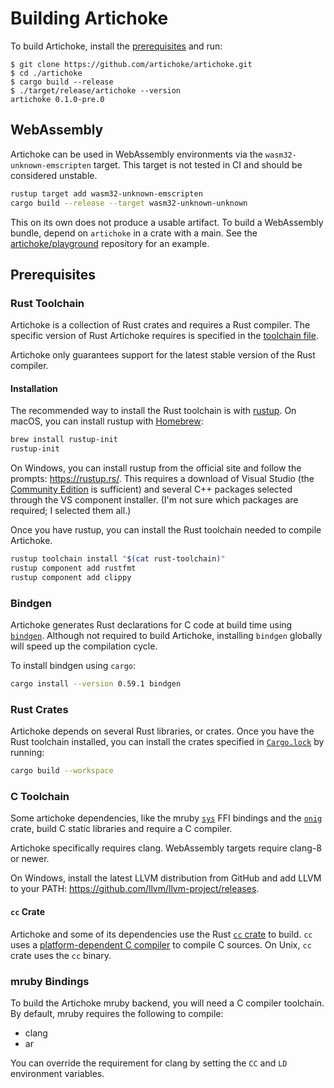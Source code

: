 # Building Artichoke

To build Artichoke, install the [prerequisites](#prerequisites) and run:

```console
$ git clone https://github.com/artichoke/artichoke.git
$ cd ./artichoke
$ cargo build --release
$ ./target/release/artichoke --version
artichoke 0.1.0-pre.0
```

## WebAssembly

Artichoke can be used in WebAssembly environments via the
`wasm32-unknown-emscripten` target. This target is not tested in CI and should
be considered unstable.

```sh
rustup target add wasm32-unknown-emscripten
cargo build --release --target wasm32-unknown-unknown
```

This on its own does not produce a usable artifact. To build a WebAssembly
bundle, depend on `artichoke` in a crate with a main. See the
[artichoke/playground] repository for an example.

## Prerequisites

### Rust Toolchain

Artichoke is a collection of Rust crates and requires a Rust compiler. The
specific version of Rust Artichoke requires is specified in the
[toolchain file](rust-toolchain).

Artichoke only guarantees support for the latest stable version of the Rust
compiler.

#### Installation

The recommended way to install the Rust toolchain is with [rustup]. On macOS,
you can install rustup with [Homebrew]:

```sh
brew install rustup-init
rustup-init
```

On Windows, you can install rustup from the official site and follow the
prompts: <https://rustup.rs/>. This requires a download of Visual Studio (the
[Community Edition][vs-community] is sufficient) and several C++ packages
selected through the VS component installer. (I'm not sure which packages are
required; I selected them all.)

Once you have rustup, you can install the Rust toolchain needed to compile
Artichoke.

```sh
rustup toolchain install "$(cat rust-toolchain)"
rustup component add rustfmt
rustup component add clippy
```

### Bindgen

Artichoke generates Rust declarations for C code at build time using
[`bindgen`]. Although not required to build Artichoke, installing `bindgen`
globally will speed up the compilation cycle.

To install bindgen using `cargo`:

```sh
cargo install --version 0.59.1 bindgen
```

### Rust Crates

Artichoke depends on several Rust libraries, or crates. Once you have the Rust
toolchain installed, you can install the crates specified in
[`Cargo.lock`](Cargo.lock) by running:

```sh
cargo build --workspace
```

### C Toolchain

Some artichoke dependencies, like the mruby [`sys`](artichoke-backend/src/sys)
FFI bindings and the [`onig`] crate, build C static libraries and require a C
compiler.

Artichoke specifically requires clang. WebAssembly targets require clang-8 or
newer.

On Windows, install the latest LLVM distribution from GitHub and add LLVM to
your PATH: <https://github.com/llvm/llvm-project/releases>.

#### `cc` Crate

Artichoke and some of its dependencies use the Rust [`cc` crate] to build. `cc`
uses a [platform-dependent C compiler] to compile C sources. On Unix, `cc` crate
uses the `cc` binary.

### mruby Bindings

To build the Artichoke mruby backend, you will need a C compiler toolchain. By
default, mruby requires the following to compile:

- clang
- ar

You can override the requirement for clang by setting the `CC` and `LD`
environment variables.

[artichoke/playground]: https://github.com/artichoke/playground
[rustup]: https://rustup.rs/
[homebrew]: https://docs.brew.sh/Installation
[vs-community]: https://visualstudio.microsoft.com/vs/community/
[`bindgen`]: https://github.com/rust-lang/rust-bindgen
[`onig`]: https://crates.io/crates/onig
[`cc` crate]: https://crates.io/crates/cc
[platform-dependent c compiler]:
  https://github.com/alexcrichton/cc-rs#compile-time-requirements
